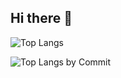 ## Hi there 👋
![Top Langs](http://github-profile-summary-cards.vercel.app/api/cards/repos-per-language?username=mpm2212&theme=tokyonight)

![Top Langs by Commit](http://github-profile-summary-cards.vercel.app/api/cards/most-commit-language?username=mpm2212&theme=tokyonight)



<!--
**mpm2212/mpm2212** is a ✨ _special_ ✨ repository because its `README.md` (this file) appears on your GitHub profile.

Here are some ideas to get you started:

- 🔭 I’m currently working on ...
- 🌱 I’m currently learning ...
- 👯 I’m looking to collaborate on ...
- 🤔 I’m looking for help with ...
- 💬 Ask me about ...
- 📫 How to reach me: ...
- 😄 Pronouns: ...
- ⚡ Fun fact: ...
-->
